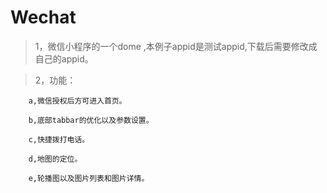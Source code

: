 # Wechat
> 1，微信小程序的一个dome ,本例子appid是测试appid,下载后需要修改成自己的appid。

> 2，功能：

        a,微信授权后方可进入首页。
        
        b,底部tabbar的优化以及参数设置。
        
        c,快捷拨打电话。
        
        d,地图的定位。
        
        e,轮播图以及图片列表和图片详情。
        
